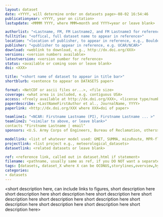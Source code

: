 ```yaml
---
layout: dataset
date: <YYYY, will determine order on datasets page>-08-02 16:54:46  
publicationyear: <YYYY, year on citation>
lastupdate: <MMMM YYYY, where MMM=month and YYYY=year or leave blank>

authorlist: "<Lastname, FM, FM Lastname2, and FM Lastname3 for reference>"
fulltitle: "<offical, full dataset name to appear in reference>"
location: "<location of publisher, to appear in reference, e.g., Boulder, CO>"
publisher: "<publisher to appear in reference, e.g. UCAR/NCAR>"
download: <weblink to download, e.g., http://dx.doi.org/XXX>
versions: <version numbers available>
latestversion: <version number for reference>
status: <available or coming soon or leave blank>
doi: <XXX>

title: "<short name of dataset to appear in title bar>"
shortblurb: <sentence to appear on DATASETS paper>

format: <NetCDF or ascii files or...>, <file size>
coverage: <what area is included, e.g. contiguous USA>
access: <freely available at http://dx.doi.org/XXX>, <license type/number, if applicable, otherwise delete with comma>
paperdescribe: <LastNameFirstAuthor et al., JournalName, YYYY>
paperlink: <http://dx.doi.org/XXX where XXX=doi of paper>

teamline1: "<NCAR: Firstname Lastname (PI), Firstname Lastname ... >"
teamline2: "<similar to above, or leave blank>"
contacts "Firstname Lastname | email"
sponsors: <U.S. Army Corps of Engineers, Bureau of Reclamation, others>

modellink: <list of whatever model used: GMET, SUMMA, mizuRoute, MPR-flex, SHARP, ICAR; note: use only if links within the github, currently only set up to do one model, could change if need arises>
projectlink: <list project e.g., meteorological_datasets>
datasetlink: <related datasets or leave blank>

ref: <reference link, called out in dataset.html if statement>
filename: <pathname, usually same as ref, if you DO NOT want a separate page, just leave this blank>
tags: [datasets, dataset_X where X can be OCONUS,storylines,overview,hydromodel,streamforecast,downscale,met,streamroute,params, can have multiple tags]
categories:
- datasets
---
```


<short description here, can include links to figures, short description here short description here short description here short description here short description here short description here short description here short description here short description here short description here short description here>
